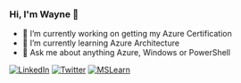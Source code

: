 ### Hi, I'm Wayne 👋

- 🔭 I’m currently working on getting my Azure Certification
- 🌱 I’m currently learning Azure Architecture
- 💬 Ask me about anything Azure, Windows or PowerShell

[![LinkedIn](https://img.shields.io/badge/linkedin-blue?logo=linkedin)](https://linkedin.com/in/waynehoggett) [![Twitter](https://img.shields.io/badge/twitter-9cf?logo=twitter)](https://twitter.com/waynehoggett) [![MSLearn](https://img.shields.io/badge/ms%20learn-lightgrey?logo=microsoft)](https://docs.microsoft.com/en-au/users/waynehoggett/)
